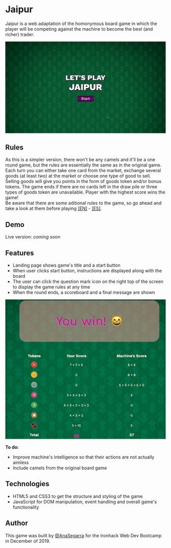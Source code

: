 # Jaipur

Jaipur is a web adaptation of the homonymous board game in which the player will be competing against the machine to become the best (and richer) trader. 

![game gif](images/main.gif)

## Rules
As this is a simpler version, there won't be any camels and it'll be a one round game, but the rules are essentially the same as in the original game. Each turn you can either take one card from the market, exchange several goods (at least two) at the market or choose one type of good to sell. Selling goods will give you points in the form of goods token and/or bonus tokens. The game ends if there are no cards left in the draw pile or three types of goods token are unavailable. Player with the highest score wins the game!  
Be aware that there are some aditional rules to the game, so go ahead and take a look at them before playing [[EN]](https://www.fgbradleys.com/rules/rules2/Jaipur-rules.pdf) - [[ES]](https://www.jugonesweb.com/wp-content/uploads/2016/05/Instrucciones-Jaipur.pdf).

## Demo
Live version: *coming soon*

## Features
* Landing page shows game's title and a start button
* When user clicks start button, instructions are displayed along with the board
* The user can click the question mark icon on the right top of the screen to display the game rules at any time  
* When the round ends, a scoreboard and a final message are shown

![Win message and scoreboard](images/win-screen.png)

**To do:**
* Improve machine's intelligence so that their actions are not actually aimless
* Include camels from the original board game

## Technologies
* HTML5 and CSS3 to get the structure and styling of the game
* JavaScript for DOM manipulation, event handling and overall game's functionality 

## Author
This game was built by [@AnaSegarra](https://github.com/AnaSegarra) for the Ironhack Web Dev Bootcamp in December of 2019.
